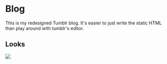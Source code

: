 # Blog

This is my redesigned Tumblr blog. It's easier to just write the static HTML than play around with tumblr's editor. 

## Looks

![](http://f.cl.ly/items/0J3U3x3q2v361L2X2B1i/Screen%20Shot%202012-03-05%20at%2014.07.45.png)